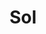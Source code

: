 ---
title: "Sol"
url: /ciudad-autonoma-de-buenos-aires/sol-avenida-general-iriarte/
shop: Friseur
---